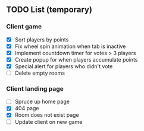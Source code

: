 ## TODO List (temporary)

### Client game
- [X] Sort players by points
- [X] Fix wheel spin animation when tab is inactive
- [X] Implement countdown timer for votes > 3 players
- [X] Create popup for when players accumulate points
- [X] Special alert for players who didn't vote
- [ ] Delete empty rooms

### Client landing page
- [ ] Spruce up home page
- [X] 404 page
- [X] Room does not exist page
- [ ] Update client on new game